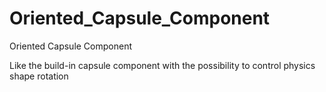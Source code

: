 # Oriented_Capsule_Component
Oriented Capsule Component

Like the build-in capsule component with the possibility to control physics shape rotation
